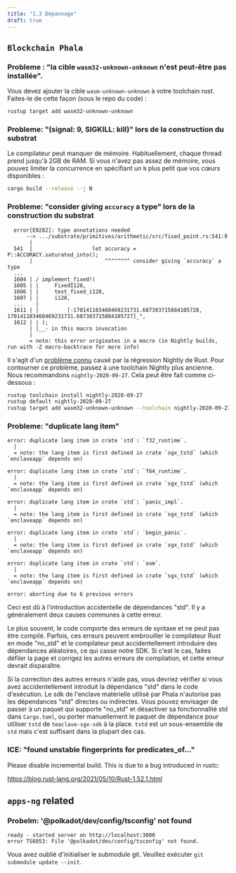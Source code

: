 ```yaml
---
title: "1.3 Dépannage"
draft: true
---
```


## `Blockchain Phala`

### Probleme : "la cible `wasm32-unknown-unknown` n'est peut-être pas installée".

Vous devez ajouter la cible `wasm-unknown-unknown` à votre toolchain rust. Faites-le de cette façon (sous le repo du code) :

```bash
rustup target add wasm32-unknown-unknown
```

### Probleme: "(signal: 9, SIGKILL: kill)" lors de la construction du substrat

Le compilateur peut manquer de mémoire. Habituellement, chaque thread prend jusqu'à 2GB de RAM. Si vous n'avez pas assez de mémoire, vous pouvez limiter la concurrence en spécifiant un `N` plus petit que vos cœurs disponibles :

```bash
cargo build --release --j N
```

### Probleme: "consider giving `accuracy` a type" lors de la construction du substrat

```log
  error[E0282]: type annotations needed
      --> .../substrate/primitives/arithmetic/src/fixed_point.rs:541:9
       |
  541  |                   let accuracy = P::ACCURACY.saturated_into();
       |                       ^^^^^^^^ consider giving `accuracy` a type
  ...
  1604 | / implement_fixed!(
  1605 | |     FixedI128,
  1606 | |     test_fixed_i128,
  1607 | |     i128,
  ...    |
  1611 | |         [-170141183460469231731.687303715884105728, 170141183460469231731.687303715884105727]_",
  1612 | | );
       | |__- in this macro invocation
       |
       = note: this error originates in a macro (in Nightly builds, run with -Z macro-backtrace for more info)
```

Il s'agit d'un [problème connu](https://github.com/paritytech/substrate/issues/7287) causé par la régression Nightly de Rust. Pour contourner ce problème, passez à une toolchain Nightly plus ancienne. Nous recommandons `nightly-2020-09-27`. Cela peut être fait comme ci-dessous :

```bash
rustup toolchain install nightly-2020-09-27
rustup default nightly-2020-09-27
rustup target add wasm32-unknown-unknown --toolchain nightly-2020-09-27
```

### Probleme: "duplicate lang item"

```log
error: duplicate lang item in crate `std`: `f32_runtime`.
  |
  = note: the lang item is first defined in crate `sgx_tstd` (which `enclaveapp` depends on)

error: duplicate lang item in crate `std`: `f64_runtime`.
  |
  = note: the lang item is first defined in crate `sgx_tstd` (which `enclaveapp` depends on)

error: duplicate lang item in crate `std`: `panic_impl`.
  |
  = note: the lang item is first defined in crate `sgx_tstd` (which `enclaveapp` depends on)

error: duplicate lang item in crate `std`: `begin_panic`.
  |
  = note: the lang item is first defined in crate `sgx_tstd` (which `enclaveapp` depends on)

error: duplicate lang item in crate `std`: `oom`.
  |
  = note: the lang item is first defined in crate `sgx_tstd` (which `enclaveapp` depends on)

error: aborting due to 6 previous errors
```

Ceci est dû à l'introduction accidentelle de dépendances "std". Il y a généralement deux causes communes à cette erreur.

Le plus souvent, le code comporte des erreurs de syntaxe et ne peut pas être compilé. Parfois, ces erreurs peuvent embrouiller le compilateur Rust en mode "no_std" et le compilateur peut accidentellement introduire des dépendances aléatoires, ce qui casse notre SDK. Si c'est le cas, faites défiler la page et corrigez les autres erreurs de compilation, et cette erreur devrait disparaître.

Si la correction des autres erreurs n'aide pas, vous devriez vérifier si vous avez accidentellement introduit la dépendance "std" dans le code d'exécution. Le sdk de l'enclave matérielle utilisé par Phala n'autorise pas les dépendances "std" directes ou indirectes. Vous pouvez envisager de passer à un paquet qui supporte "no_std" et désactiver sa fonctionnalité std dans `Cargo.toml`, ou porter manuellement le paquet de dépendance pour utiliser `tstd` de `teaclave-sgx-sdk` à la place. `tstd` est un sous-ensemble de `std` mais c'est suffisant dans la plupart des cas.

### ICE: "found unstable fingerprints for predicates_of..."

Please disable incremental build. This is due to a bug introduced in rustc:

<https://blog.rust-lang.org/2021/05/10/Rust-1.52.1.html>

## `apps-ng` related

### Probelm: '@polkadot/dev/config/tsconfig' not found

```log
ready - started server on http://localhost:3000
error TS6053: File '@polkadot/dev/config/tsconfig' not found.
```

Vous avez oublié d'initialiser le submodule git. Veuillez exécuter `git submodule update --init`.
